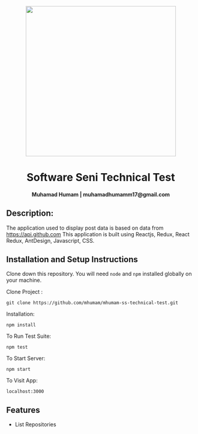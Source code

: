 <p align="center">
    <img width="400" src="https://assets.website-files.com/5d8a2887296e9177accb65bc/5f362918e484ac585ec6e68d_softwareseni-logo-dark.svg">
</p>


<h1 align="center">Software Seni Technical Test</h1>
<h4 align="center">Muhamad Humam | muhamadhumamm17@gmail.com</h4>


## Description:

The application used to display post data is based on data from https://api.github.com
This application is built using Reactjs, Redux, React Redux, AntDesign, Javascript, CSS. 

## Installation and Setup Instructions

Clone down this repository. You will need `node` and `npm` installed globally on your machine.  

Clone Project : 

`git clone https://github.com/mhumam/mhumam-ss-technical-test.git`

Installation:

`npm install`  

To Run Test Suite:  

`npm test`  

To Start Server:

`npm start`  

To Visit App:

`localhost:3000` 

## Features

- List Repositories
